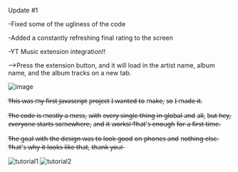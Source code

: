 Update #1

-Fixed some of the ugliness of the code

-Added a constantly refreshing final rating to the screen

-YT Music extension integration!!

-->Press the extension button, and it will load in the artist name, album name, and the album tracks on a new tab.

![image](https://github.com/user-attachments/assets/adec0668-5f60-495e-9b4a-59cfe7cfd708)

T̶h̶i̶s̶ w̶a̶s̶ m̶y̶ f̶i̶r̶s̶t̶ J̶a̶v̶a̶s̶c̶r̶i̶p̶t̶ p̶r̶o̶j̶e̶c̶t̶ I̶ w̶a̶n̶t̶e̶d̶ t̶o̶ m̶a̶k̶e̶, s̶o̶ I̶ m̶a̶d̶e̶ i̶t̶.

T̶h̶e̶ c̶o̶d̶e̶ i̶s̶ m̶o̶s̶t̶l̶y̶ a̶ m̶e̶s̶s̶, w̶i̶t̶h̶ e̶v̶e̶r̶y̶ s̶i̶n̶g̶l̶e̶ t̶h̶i̶n̶g̶ i̶n̶ g̶l̶o̶b̶a̶l̶ a̶n̶d̶ a̶l̶l̶, b̶u̶t̶ h̶e̶y̶, e̶v̶e̶r̶y̶o̶n̶e̶ s̶t̶a̶r̶t̶s̶ s̶o̶m̶e̶w̶h̶e̶r̶e̶, a̶n̶d̶ i̶t̶ w̶o̶r̶k̶s̶!̶ T̶h̶a̶t̶'s̶ e̶n̶o̶u̶g̶h̶ f̶o̶r̶ a̶ f̶i̶r̶s̶t̶ t̶i̶m̶e̶.

T̶h̶e̶ g̶o̶a̶l̶ w̶i̶t̶h̶ t̶h̶e̶ d̶e̶s̶i̶g̶n̶ w̶a̶s̶ t̶o̶ l̶o̶o̶k̶ g̶o̶o̶d̶ o̶n̶ p̶h̶o̶n̶e̶s̶ a̶n̶d̶ n̶o̶t̶h̶i̶n̶g̶ e̶l̶s̶e̶. T̶h̶a̶t̶'s̶ w̶h̶y̶ i̶t̶ l̶o̶o̶k̶s̶ l̶i̶k̶e̶ t̶h̶a̶t̶, t̶h̶a̶n̶k̶ y̶o̶u̶!̶

![tutorial1](https://github.com/pandorafromtheothers/biased./assets/115832798/27a7fd42-d9e6-4286-90e2-1f4e04fac913)
![tutorial2](https://github.com/pandorafromtheothers/biased./assets/115832798/7d27c71b-440b-48ce-82bb-6661d1696b67)
